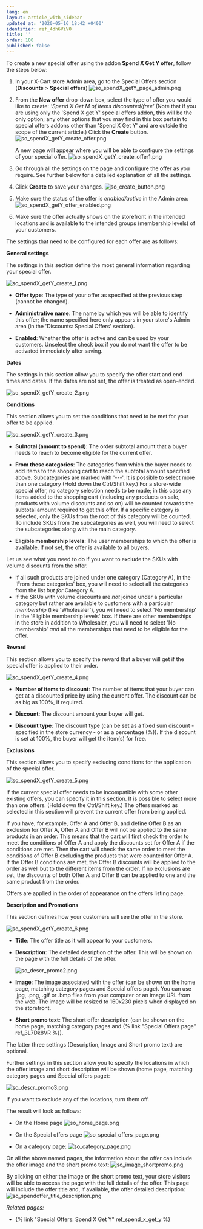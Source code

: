 ```yaml
---
lang: en
layout: article_with_sidebar
updated_at: '2020-05-16 18:42 +0400'
identifier: ref_4dh6ViV0
title: ''
order: 100
published: false
---
```

To create a new special offer using the addon **Spend X Get Y offer**, follow the steps below:

1. In your X-Cart store Admin area, go to the Special Offers section (**Discounts** > **Special offers**)
   ![so_spendX_getY_page_admin.png]({{site.baseurl}}/attachments/ref_4dh6ViV0/so_spendX_getY_page_admin.png)

2. From the **New offer** drop-down box, select the type of offer you would like to create: _'Spend X Get M of items discounted/free'_ (Note that if you are using only the 'Spend X get Y' special offers addon, this will be the only option; any other options that you may find in this box pertain to special offers addons other than 'Spend X Get Y' and are outside the scope of the current article.)  Click the **Create** button.  
   ![so_spendX_getY_create_offer.png]({{site.baseurl}}/attachments/ref_4dh6ViV0/so_spendX_getY_create_offer.png)
   
   A new page will appear where you will be able to configure the settings of your special offer.
   ![so_spendX_getY_create_offer1.png]({{site.baseurl}}/attachments/ref_4dh6ViV0/so_spendX_getY_create_offer1.png)
      
3. Go through all the settings on the page and configure the offer as you require. See further below for a detailed explanation of all the settings.
 
4. Click **Create** to save your changes. 
   ![so_create_button.png]({{site.baseurl}}/attachments/ref_5KycxjBU/so_create_button.png)

5. Make sure the status of the offer is *enabled/active* in the Admin area:
   ![so_spendX_getY_offer_enabled.png]({{site.baseurl}}/attachments/ref_4dh6ViV0/so_spendX_getY_offer_enabled.png)

6. Make sure the offer actually shows on the storefront in the intended locations and is available to the intended groups (membership levels) of your customers. 



The settings that need to be configured for each offer are as follows:

**General settings**
   
The settings in this section define the most general information regarding your special offer.

  ![so_spendX_getY_create_1.png]({{site.baseurl}}/attachments/ref_4dh6ViV0/so_spendX_getY_create_1.png)

* **Offer type**: The type of your offer as specified at the previous step (cannot be changed).

* **Administrative name**: The name by which you will be able to identify this offer; the name specified here only appears in your store's Admin area (in the 'Discounts: Special Offers' section). 

* **Enabled**: Whether the offer is active and can be used by your customers. Unselect the check box if you do not want the offer to be activated immediately after saving.  


**Dates**

The settings in this section allow you to specify the offer start and end times and dates. If the dates are not set, the offer is treated as open-ended. 

  ![so_spendX_getY_create_2.png]({{site.baseurl}}/attachments/ref_4dh6ViV0/so_spendX_getY_create_2.png)


**Conditions**

This section allows you to set the conditions that need to be met for your offer to be applied.

  ![so_spendX_getY_create_3.png]({{site.baseurl}}/attachments/ref_4dh6ViV0/so_spendX_getY_create_3.png)

* **Subtotal (amount to spend)**: The order subtotal amount that a buyer needs to reach to become eligible for the current offer.

* **From these categories**: The categories from which the buyer needs to add items to the shopping cart to reach the subtotal amount specified above. Subcategories are marked with '---'. It is possible to select more than one category (Hold down the Ctrl/Shift key.)
For a store-wide special offer, no category selection needs to be made; in this case any items added to the shopping cart (including any products on sale, products with volume discounts and so on) will be counted towards the subtotal amount required to get this offer. If a specific category is selected, only the SKUs from the root of this category will be counted. To include SKUs from the subcategories as well, you will need to select the subcategories along with the main category.

* **Eligible membership levels**: The user memberships to which the offer is available. If not set, the offer is available to all buyers.

Let us see what you need to do if you want to exclude the SKUs with volume discounts from the offer. 
* If all such products are joined under one category (Category A), in the 'From these categories' box, you will need to select all the categories from the list *but for* Category A. 
* If the SKUs with volume discounts are *not* joined under a particular category but rather are available to customers with a particular *membership* (like 'Wholesaler'), you will need to select 'No membership' in the 'Eligible membership levels' box. If there are other memberships in the store in addition to Wholesaler, you will need to select 'No membership' *and* all the memberships that need to be eligible for the offer.

**Reward**

This section allows you to specify the reward that a buyer will get if the special offer is applied to their order.

  ![so_spendX_getY_create_4.png]({{site.baseurl}}/attachments/ref_4dh6ViV0/so_spendX_getY_create_4.png)

* **Number of items to discount**: The number of items that your buyer can get at a discounted price by using the current offer. The discount can be as big as 100%, if required. 

* **Discount**: The discount amount your buyer will get.

* **Discount type**: The discount type (can be set as a fixed sum discount - specified in the store currency - or as a percentage (%)). If the discount is set at 100%, the buyer will get the item(s) for free.
  

**Exclusions**

This section allows you to specify excluding conditions for the application of the special offer.

  ![so_spendX_getY_create_5.png]({{site.baseurl}}/attachments/ref_4dh6ViV0/so_spendX_getY_create_5.png)

If the current special offer needs to be incompatible with some other existing offers, you can specify it in this section. It is possible to select more than one offers. (Hold down the Ctrl/Shift key.) The offers marked as selected in this section will prevent the current offer from being applied.
  
If you have, for example, Offer A and Offer B, and define Offer B as an exclusion for Offer A, Offer A and Offer B will not be applied to the same products in an order. This means that the cart will first check the order to meet the conditions of Offer A and apply the discounts set for Offer A if the conditions are met. Then the cart will check the same order to meet the conditions of Offer B excluding the products that were counted for Offer A. If the Offer B conditions are met, the Offer B discounts will be applied to the order as well but to the different items from the order. If no exclusions are set, the discounts of both Offer A and Offer B can be applied to one and the same product from the order. 

Offers are applied in the order of appearance on the offers listing page.


**Description and Promotions**

This section defines how your customers will see the offer in the store. 
  
  ![so_spendX_getY_create_6.png]({{site.baseurl}}/attachments/ref_4dh6ViV0/so_spendX_getY_create_6.png)

* **Title**: The offer title as it will appear to your customers.

* **Description**: The detailed desription of the offer. This will be shown on the page with the full details of the offer.

  ![so_descr_promo2.png]({{site.baseurl}}/attachments/ref_5KycxjBU/so_descr_promo2.png)
  
* **Image**: The image associated with the offer (can be shown on the home page, matching category pages and Special offers page). You can use .jpg, .png, .gif or .bmp files from your computer or an image URL from the web. The image will be resized to 160x230 pixels when displayed on the storefront. 

* **Short promo text**: The short offer description (can be shown on the home page, matching category pages and {% link "Special Offers page" ref_3L7Dk8VR %}).

The latter three settings (Description, Image and Short promo text) are optional. 
 
Further settings in this section allow you to specify the locations in which the offer image and short description will be shown (home page, matching category pages and Special offers page):

  ![so_descr_promo3.png]({{site.baseurl}}/attachments/ref_5KycxjBU/so_descr_promo3.png)

If you want to exclude any of the locations, turn them off.

 
The result will look as follows:

* On the Home page
  ![so_home_page.png]({{site.baseurl}}/attachments/ref_5KycxjBU/so_home_page.png)

* On the Special offers page
  ![so_special_offers_page.png]({{site.baseurl}}/attachments/ref_5KycxjBU/so_special_offers_page.png)

* On a category page:
  ![so_category_page.png]({{site.baseurl}}/attachments/ref_5KycxjBU/so_category_page.png)
  
On all the above named pages, the information about the offer can include the offer image and the short promo text:
  ![so_image_shortpromo.png]({{site.baseurl}}/attachments/ref_5KycxjBU/so_image_shortpromo.png)
   
By clicking on either the image or the short promo text, your store visitors will be able to access the page with the full details of the offer. This page will include the offer title and, if available, the offer detailed description:
  ![so_spendoffer_title_description.png]({{site.baseurl}}/attachments/ref_4dh6ViV0/so_spendoffer_title_description.png)



_Related pages:_
   
  * {% link "Special Offers: Spend X Get Y" ref_spend_x_get_y %}
